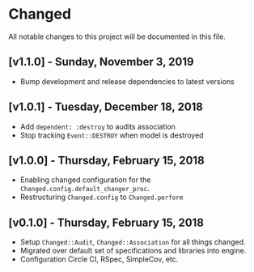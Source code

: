 # Changed

All notable changes to this project will be documented in this file.

## [v1.1.0] - Sunday, November 3, 2019

 - Bump development and release dependencies to latest versions

## [v1.0.1] - Tuesday, December 18, 2018

 - Add `dependent: :destroy` to audits association
 - Stop tracking `Event::DESTROY` when model is destroyed

## [v1.0.0] - Thursday, February 15, 2018

 - Enabling changed configuration for the `Changed.config.default_changer_proc`.
 - Restructuring `Changed.config` to `Changed.perform`

## [v0.1.0] - Thursday, February 15, 2018

 - Setup `Changed::Audit`, `Changed::Association` for all things changed.
 - Migrated over default set of specifications and libraries into engine.
 - Configuration Circle CI, RSpec, SimpleCov, etc.
